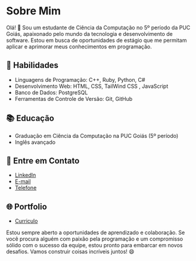 # Sobre Mim

Olá! 👋 Sou um estudante de Ciência da Computação no 5º período da PUC Goiás, apaixonado pelo mundo da tecnologia e desenvolvimento de software. Estou em busca de oportunidades de estágio que me permitam aplicar e aprimorar meus conhecimentos em programação.

## 🚀 Habilidades

- Linguagens de Programação: C++, Ruby, Python, C#
- Desenvolvimento Web: HTML, CSS, TailWind CSS , JavaScript
- Banco de Dados: PostgreSQL
- Ferramentas de Controle de Versão: Git, GitHub

## 📚 Educação

- Graduação em Ciência da Computação na PUC Goiás (5º período)
- Inglês avançado

## 📧 Entre em Contato

- [LinkedIn](https://www.linkedin.com/in/gustahsr)
- [E-mail](gustavohsr.pro@gmail.com)
- [Telefone]((62)99468-1302)

## 🌐 Portfolio

- [Curriculo](https://gustahsr.github.io/)

Estou sempre aberto a oportunidades de aprendizado e colaboração. Se você procura alguém com paixão pela programação e um compromisso sólido com o sucesso da equipe, estou pronto para embarcar em novos desafios. Vamos construir coisas incríveis juntos! 😄
